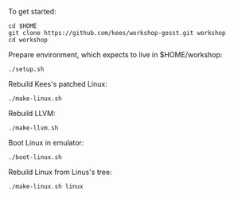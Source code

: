 To get started:

```
cd $HOME
git clone https://github.com/kees/workshop-gosst.git workshop
cd workshop
```

Prepare environment, which expects to live in $HOME/workshop:

```
./setup.sh
```

Rebuild Kees's patched Linux:

```
./make-linux.sh
```

Rebuild LLVM:

```
./make-llvm.sh
```

Boot Linux in emulator:

```
./boot-linux.sh
```

Rebuild Linux from Linus's tree:

```
./make-linux.sh linux
```
